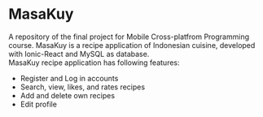 # MasaKuy

A repository of the final project for Mobile Cross-platfrom Programming course. MasaKuy is a recipe application of Indonesian cuisine, developed with Ionic-React and MySQL as database. <br>
MasaKuy recipe application has following features:<br>
- Register and Log in accounts
- Search, view, likes, and rates recipes
- Add and delete own recipes
- Edit profile
